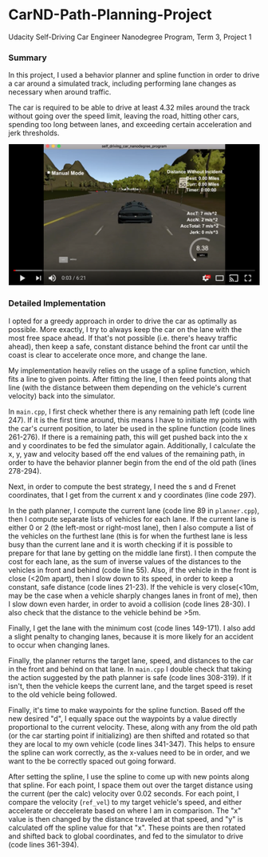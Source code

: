 # CarND-Path-Planning-Project
Udacity Self-Driving Car Engineer Nanodegree Program, Term 3, Project 1

### Summary
In this project, I used a behavior planner and spline function in order to drive a car around a simulated track, including performing lane changes as necessary when around traffic.

The car is required to be able to drive at least 4.32 miles around the track without going over the speed limit, leaving the road, hitting other cars, spending too long between lanes, and exceeding certain acceleration and jerk thresholds.

[![project video](record-shot.png)](https://youtu.be/JnMINg0FjHY)

### Detailed Implementation
I opted for a greedy approach in order to drive the car as optimally as possible. More exactly, I try to always keep the car on the lane with the most free space ahead. If that's not possible (i.e. there's heavy traffic ahead), then keep a safe, constant distance behind the front car until the coast is clear to accelerate once more, and change the lane.


My implementation heavily relies on the usage of a spline function, which fits a line to given points. After fitting the line, I then feed points along that line (with the distance between them depending on the vehicle's current velocity) back into the simulator.


In `main.cpp`, I first check whether there is any remaining path left (code line 247). If it is the first time around, this means I have to initiate my points with the car's current position, to later be used in the spline function (code lines 261-276). If there is a remaining path, this will get pushed back into the x and y coordinates to be fed the simulator again. Additionally, I calculate the x, y, yaw and velocity based off the end values of the remaining path, in order to have the behavior planner begin from the end of the old path (lines 278-294).

Next, in order to compute the best strategy, I need the s and d Frenet coordinates, that I get from the current x and y coordinates (line code 297).

In the path planner, I compute the current lane (code line 89 in `planner.cpp`), then I compute separate lists of vehicles for each lane. If the current lane is either 0 or 2 (the left-most or right-most lane), then I also compute a list of the vehicles on the furthest lane (this is for when the furthest lane is less busy than the current lane and it is worth checking if it is possible to prepare for that lane by getting on the middle lane first). I then compute the cost for each lane, as the sum of inverse values of the distances to the vehicles in front and behind (code line 55). Also, if the vehicle in the front is close (<20m apart), then I slow down to its speed, in order to keep a constant, safe distance (code lines 21-23). If the vehicle is very close(<10m, may be the case when a vehicle sharply changes lanes in front of me), then I slow down even harder, in order to avoid a collision (code lines 28-30). I also check that the distance to the vehicle behind be >5m.

Finally, I get the lane with the minimum cost (code lines 149-171). I also add a slight penalty to changing lanes, because it is more likely for an accident to occur when changing lanes.

Finally, the planner returns the target lane, speed, and distances to the car in the front and behind on that lane. In `main.cpp` I double check that taking the action suggested by the path planner is safe (code lines 308-319). If it isn't, then the vehicle keeps the current lane, and the target speed is reset to the old vehicle being followed.

Finally, it's time to make waypoints for the spline function. Based off the new desired "d", I equally space out the waypoints by a value directly proportional to the current velocity. These, along with any from the old path (or the car starting point if initializing) are then shifted and rotated so that they are local to my own vehicle (code lines 341-347). This helps to ensure the spline can work correctly, as the x-values need to be in order, and we want to the be correctly spaced out going forward.

After setting the spline, I use the spline to come up with new points along that spline. For each point, I space them out over the target distance using the current (per the calc) velocity over 0.02 seconds. For each point, I compare the velocity (`ref_vel`) to my target vehicle's speed, and either accelerate or deccelerate based on where I am in comparison. The "x" value is then changed by the distance traveled at that speed, and "y" is calculated off the spline value for that "x". These points are then rotated and shifted back to global coordinates, and fed to the simulator to drive (code lines 361-394).